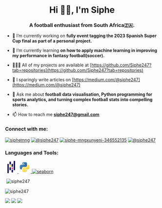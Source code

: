 <h1 align="center">Hi 👋🏽, I'm Siphe</h1>
<h3 align="center">A football enthusiast from South Africa🇿🇦.</h3>


- 🔬 I’m currently working on **fully event tagging the 2023 Spanish Super Cup final as part of a personal project.**

- 🌱 I’m currently learning **on how to apply machine learning in improving my performance in fantasy football(soccer).**

- 👨🏽‍💻 All of my projects are available at [https://github.com/Siphe247?tab=repositories](https://github.com/Siphe247?tab=repositories)

- 📝 I sparingly write articles on [https://medium.com/@siphe247](https://medium.com/@siphe247)

- 💬 Ask me about **football data visualisation, Python programming for sports analytics, and turning complex football stats into compelling stories.**

- 📫 How to reach me **siphe247@gmail.com**


<h3 align="left">Connect with me:</h3>
<p align="left">
<a href="https://twitter.com/siphemng" target="blank"><img align="center" src="https://raw.githubusercontent.com/rahuldkjain/github-profile-readme-generator/master/src/images/icons/Social/twitter.svg" alt="siphemng" height="30" width="40" /></a>
<a href="https://medium.com/@siphe247" target="blank"><img align="center" src="https://raw.githubusercontent.com/rahuldkjain/github-profile-readme-generator/master/src/images/icons/Social/medium.svg" alt="@siphe247" height="30" width="40" /></a>
<a href="https://linkedin.com/in/siphe-mngxunyeni-346552135" target="blank"><img align="center" src="https://raw.githubusercontent.com/rahuldkjain/github-profile-readme-generator/master/src/images/icons/Social/linked-in-alt.svg" alt="siphe-mngxunyeni-346552135" height="30" width="40" /></a>
<a href="https://substack.com/@siphe247" target="blank"><img align="center" src="https://raw.githubusercontent.com/rahuldkjain/github-profile-readme-generator/master/src/images/icons/Social/substack.svg" alt="@siphe247" height="30" width="40" /></a>
</p>

<h3 align="left">Languages and Tools:</h3>
<p align="left"> <a href="https://pandas.pydata.org/" target="_blank" rel="noreferrer"> <img src="https://raw.githubusercontent.com/devicons/devicon/2ae2a900d2f041da66e950e4d48052658d850630/icons/pandas/pandas-original.svg" alt="pandas" width="40" height="40"/> </a> <a href="https://www.python.org" target="_blank" rel="noreferrer"> <img src="https://raw.githubusercontent.com/devicons/devicon/master/icons/python/python-original.svg" alt="python" width="40" height="40"/> </a> <a href="https://seaborn.pydata.org/" target="_blank" rel="noreferrer"> <img src="https://seaborn.pydata.org/_images/logo-mark-lightbg.svg" alt="seaborn" width="40" height="40"/> </a> </p>

<p>&nbsp;<img align="center" src="https://github-readme-stats.vercel.app/api?username=siphe247&show_icons=true&locale=en" alt="siphe247" /></p>

<p><img align="center" src="https://github-readme-streak-stats.herokuapp.com/?user=siphe247&" alt="siphe247" /></p>

[![](https://visitcount.itsvg.in/api?id=siphe247&icon=0&color=0)](https://visitcount.itsvg.in)
![](https://github-readme-stats.vercel.app/api/top-langs/?username=siphe247&theme=default&hide_border=false&include_all_commits=false&count_private=false&layout=compact)
![](https://visitcount.itsvg.in/api?id=siphe247&icon=0&color=0)

